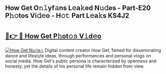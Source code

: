 ## How Get O𝚗𝚕yf𝚊ns L𝚎a𝚔ed N𝚞𝚍es - Part-E20 P𝚑𝚘tos Vi𝚍𝚎o - H𝚘𝚝 Part L𝚎a𝚔s KS4J2

# <h2><a href="http://kfc761.oniu.top/?m=How+Get">🔗👉 🔴 How Get P𝚑ot𝚘𝚜 V𝚒d𝚎o</a></h2>

[![How Get Nu𝚍e𝚜](https://i.imgur.com/0qMVB7G.gif)](http://kfc761.oniu.top/?m=How+Get)
Digital content creator How Get, famed for disseminating dance and lifestyle ideas, through performances and personal vlogs on social media. How Get's public persona is characterized by openness and honesty, yet the details of his personal life remain hidden from view.  
